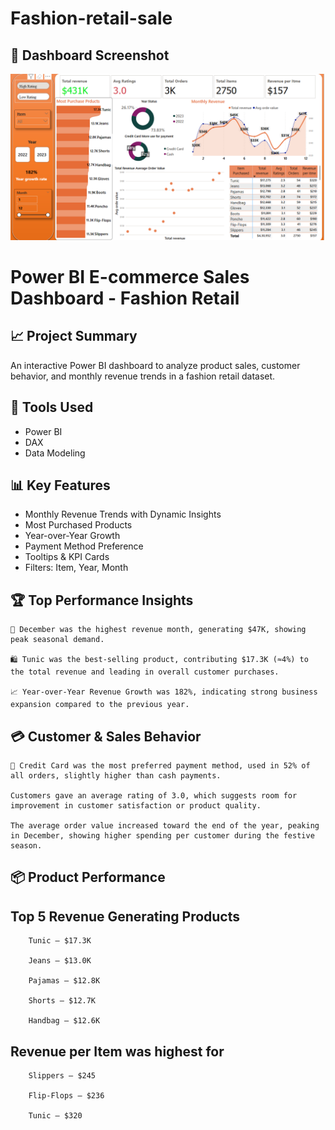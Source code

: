 # Fashion-retail-sale

## 📸 Dashboard Screenshot
![Dashboard](https://github.com/saurav190101/Fashion-retail-sale/blob/main/Screenshot%202025-06-07%20161531.png)

# Power BI E-commerce Sales Dashboard - Fashion Retail

## 📈 Project Summary
An interactive Power BI dashboard to analyze product sales, customer behavior, and monthly revenue trends in a fashion retail dataset.

## 🔧 Tools Used
- Power BI
- DAX
- Data Modeling

## 📊 Key Features
- Monthly Revenue Trends with Dynamic Insights
- Most Purchased Products
- Year-over-Year Growth
- Payment Method Preference
- Tooltips & KPI Cards
- Filters: Item, Year, Month



## 🏆 Top Performance Insights

    📅 December was the highest revenue month, generating $47K, showing peak seasonal demand.

    🛍️ Tunic was the best-selling product, contributing $17.3K (≈4%) to the total revenue and leading in overall customer purchases.

    📈 Year-over-Year Revenue Growth was 182%, indicating strong business expansion compared to the previous year.
    

   ## 💳 Customer & Sales Behavior

    🧾 Credit Card was the most preferred payment method, used in 52% of all orders, slightly higher than cash payments.

    Customers gave an average rating of 3.0, which suggests room for improvement in customer satisfaction or product quality.

    The average order value increased toward the end of the year, peaking in December, showing higher spending per customer during the festive season.

 ## 📦 Product Performance
 
## Top 5 Revenue Generating Products

        Tunic – $17.3K

        Jeans – $13.0K

        Pajamas – $12.8K

        Shorts – $12.7K

        Handbag – $12.6K
        
## Revenue per Item was highest for

        Slippers – $245

        Flip-Flops – $236

        Tunic – $320
